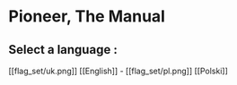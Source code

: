 # Pioneer, The Manual

## Select a language :

   [[flag_set/uk.png]] [[English]] -
   [[flag_set/pl.png]] [[Polski]]


